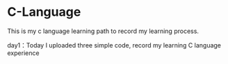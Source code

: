 # C-Language
This is my c language learning path to record my learning process.

day1：Today I uploaded three simple code, record my learning C language experience
